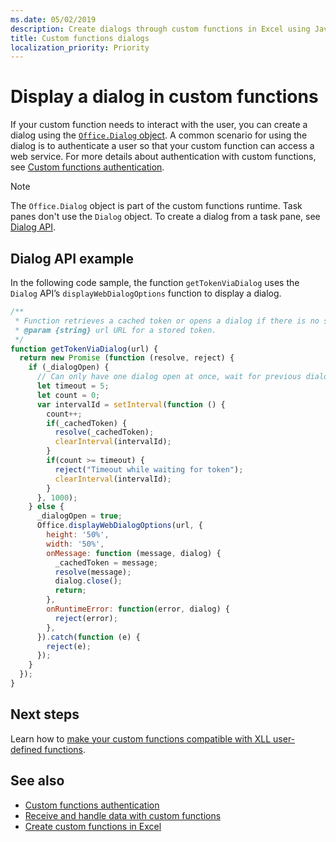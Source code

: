 ```yaml
---
ms.date: 05/02/2019
description: Create dialogs through custom functions in Excel using JavaScript.
title: Custom functions dialogs
localization_priority: Priority
---
```

# Display a dialog in custom functions

If your custom function needs to interact with the user, you can create a dialog using the [`Office.Dialog` object](/javascript/api/office-runtime/officeruntime.dialog?view=office-js). A common scenario for using the dialog is to authenticate a user so that your custom function can access a web service. For more details about authentication with custom functions, see [Custom functions authentication](./custom-functions-authentication.md).

>[!NOTE]
> The `Office.Dialog` object is part of the custom functions runtime. Task panes don't use the `Dialog` object. To create a dialog from a task pane, see [Dialog API](/office/dev/add-ins/develop/dialog-api-in-office-add-ins).

## Dialog API example

In the following code sample, the function `getTokenViaDialog` uses the `Dialog` API’s `displayWebDialogOptions` function to display a dialog.

```js
/**
 * Function retrieves a cached token or opens a dialog if there is no saved token. Note that this is not a sufficient example of authentication but is intended to show the capabilities of the Dialog object.
 * @param {string} url URL for a stored token.
 */
function getTokenViaDialog(url) {
  return new Promise (function (resolve, reject) {
    if (_dialogOpen) {
      // Can only have one dialog open at once, wait for previous dialog's token
      let timeout = 5;
      let count = 0;
      var intervalId = setInterval(function () {
        count++;
        if(_cachedToken) {
          resolve(_cachedToken);
          clearInterval(intervalId);
        }
        if(count >= timeout) {
          reject("Timeout while waiting for token");
          clearInterval(intervalId);
        }
      }, 1000);
    } else {
      _dialogOpen = true;
      Office.displayWebDialogOptions(url, {
        height: '50%',
        width: '50%',
        onMessage: function (message, dialog) {
          _cachedToken = message;
          resolve(message);
          dialog.close();
          return;
        },
        onRuntimeError: function(error, dialog) {
          reject(error);
        },
      }).catch(function (e) {
        reject(e);
      });
    }
  });
}
```

## Next steps
Learn how to [make your custom functions compatible with XLL user-defined functions](make-custom-functions-compatible-with-xll-udf.md).

## See also

* [Custom functions authentication](custom-functions-authentication.md)
* [Receive and handle data with custom functions](custom-functions-web-reqs.md)
* [Create custom functions in Excel](custom-functions-overview.md)
